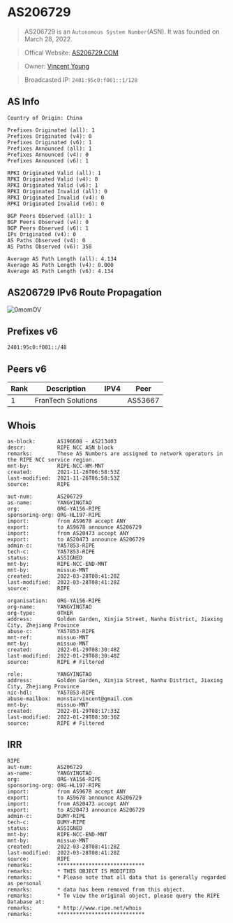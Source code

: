 # AS206729
> AS206729 is an `Autonomous System Number`(ASN). It was founded on March 28, 2022. 

> Offical Website: [AS206729.COM](https://as206729.com/) 

> Owner: [Vincent Young](https://t.me/missuo)

> Broadcasted IP: `2401:95c0:f001::1/128`

## AS Info
~~~
Country of Origin: China

Prefixes Originated (all): 1
Prefixes Originated (v4): 0
Prefixes Originated (v6): 1
Prefixes Announced (all): 1
Prefixes Announced (v4): 0
Prefixes Announced (v6): 1

RPKI Originated Valid (all): 1
RPKI Originated Valid (v4): 0
RPKI Originated Valid (v6): 1
RPKI Originated Invalid (all): 0
RPKI Originated Invalid (v4): 0
RPKI Originated Invalid (v6): 0

BGP Peers Observed (all): 1
BGP Peers Observed (v4): 0
BGP Peers Observed (v6): 1
IPs Originated (v4): 0
AS Paths Observed (v4): 0
AS Paths Observed (v6): 358

Average AS Path Length (all): 4.134
Average AS Path Length (v4): 0.000
Average AS Path Length (v6): 4.134
~~~

## AS206729 IPv6 Route Propagation
![0momOV](https://s3.missuo.me/images/0momOV.jpg)

## Prefixes v6
`2401:95c0:f001::/48`

## Peers v6
|  Rank   | Description  | IPV4 | Peer|
|  ----  | ----  | ---- | ---- |
| 1  | FranTech Solutions | | AS53667|

## Whois
~~~
as-block:       AS196608 - AS213403
descr:          RIPE NCC ASN block
remarks:        These AS Numbers are assigned to network operators in the RIPE NCC service region.
mnt-by:         RIPE-NCC-HM-MNT
created:        2021-11-26T06:58:53Z
last-modified:  2021-11-26T06:58:53Z
source:         RIPE

aut-num:        AS206729
as-name:        YANGYINGTAO
org:            ORG-YA156-RIPE
sponsoring-org: ORG-HL197-RIPE
import:         from AS9678 accept ANY
export:         to AS9678 announce AS206729
import:         from AS20473 accept ANY
export:         to AS20473 announce AS206729
admin-c:        YA57853-RIPE
tech-c:         YA57853-RIPE
status:         ASSIGNED
mnt-by:         RIPE-NCC-END-MNT
mnt-by:         missuo-MNT
created:        2022-03-28T08:41:28Z
last-modified:  2022-03-28T08:41:28Z
source:         RIPE

organisation:   ORG-YA156-RIPE
org-name:       YANGYINGTAO
org-type:       OTHER
address:        Golden Garden, Xinjia Street, Nanhu District, Jiaxing City, Zhejiang Province
abuse-c:        YA57853-RIPE
mnt-ref:        missuo-MNT
mnt-by:         missuo-MNT
created:        2022-01-29T08:30:48Z
last-modified:  2022-01-29T08:30:48Z
source:         RIPE # Filtered

role:           YANGYINGTAO
address:        Golden Garden, Xinjia Street, Nanhu District, Jiaxing City, Zhejiang Province
nic-hdl:        YA57853-RIPE
abuse-mailbox:  monstarvincent@gmail.com
mnt-by:         missuo-MNT
created:        2022-01-29T08:17:33Z
last-modified:  2022-01-29T08:30:30Z
source:         RIPE # Filtered
~~~

## IRR
~~~
RIPE
aut-num:        AS206729
as-name:        YANGYINGTAO
org:            ORG-YA156-RIPE
sponsoring-org: ORG-HL197-RIPE
import:         from AS9678 accept ANY
export:         to AS9678 announce AS206729
import:         from AS20473 accept ANY
export:         to AS20473 announce AS206729
admin-c:        DUMY-RIPE
tech-c:         DUMY-RIPE
status:         ASSIGNED
mnt-by:         RIPE-NCC-END-MNT
mnt-by:         missuo-MNT
created:        2022-03-28T08:41:28Z
last-modified:  2022-03-28T08:41:28Z
source:         RIPE
remarks:        ****************************
remarks:        * THIS OBJECT IS MODIFIED
remarks:        * Please note that all data that is generally regarded as personal
remarks:        * data has been removed from this object.
remarks:        * To view the original object, please query the RIPE Database at:
remarks:        * http://www.ripe.net/whois
remarks:        ****************************
~~~

